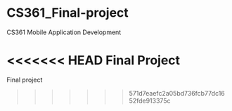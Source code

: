 # CS361_Final-project
CS361 Mobile Application Development

<<<<<<< HEAD
Final Project
=======
Final project
>>>>>>> 571d7eaefc2a05bd736fcb77dc1652fde913375c
